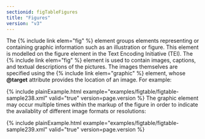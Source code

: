 ```yaml
---
sectionid: figTableFigures
title: "Figures"
version: "v3"
---
```


 The {% include link elem="fig" %} element groups elements representing or containing graphic
information such as an illustration or figure. This element is modelled on the figure
element
in the Text Encoding Initiative (TEI). The {% include link elem="fig" %} element is used to
contain images, captions, and textual descriptions of the pictures. The images themselves
are
specified using the {% include link elem="graphic" %} element, whose **@target** attribute
provides the location of an image. For example:

{% include plainExample.html example="examples/figtable/figtable-sample238.xml" valid="true" version=page.version %}
The graphic element may occur multiple times within the markup of the figure in order
to
indicate the availablity of different image formats or resolutions:

{% include plainExample.html example="examples/figtable/figtable-sample239.xml" valid="true" version=page.version %}
